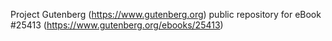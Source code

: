 Project Gutenberg (https://www.gutenberg.org) public repository for eBook #25413 (https://www.gutenberg.org/ebooks/25413)

